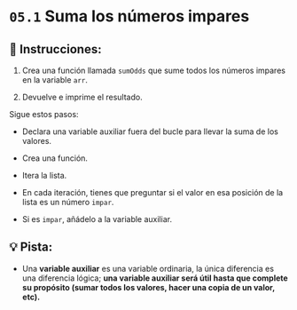 # `05.1` Suma los números impares


## 📝 Instrucciones:

1. Crea una función llamada `sumOdds` que sume todos los números impares en la variable `arr`.

2. Devuelve e imprime el resultado.

Sigue estos pasos:

-  Declara una variable auxiliar fuera del bucle para llevar la suma de los valores.

- Crea una función.

- Itera la lista.

- En cada iteración, tienes que preguntar si el valor en esa posición de la lista es un número `impar`.

- Si es `impar`, añádelo a la variable auxiliar.

## 💡 Pista:

+ Una **variable auxiliar** es una variable ordinaria, la única diferencia es una diferencia lógica; **una variable auxiliar será útil hasta que complete su propósito (sumar todos los valores, hacer una copia de un valor, etc).**